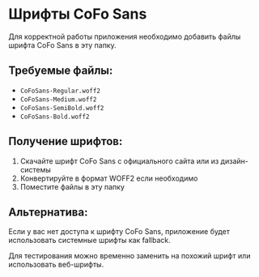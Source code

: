 # Шрифты CoFo Sans

Для корректной работы приложения необходимо добавить файлы шрифта CoFo Sans в эту папку.

## Требуемые файлы:

- `CoFoSans-Regular.woff2`
- `CoFoSans-Medium.woff2` 
- `CoFoSans-SemiBold.woff2`
- `CoFoSans-Bold.woff2`

## Получение шрифтов:

1. Скачайте шрифт CoFo Sans с официального сайта или из дизайн-системы
2. Конвертируйте в формат WOFF2 если необходимо
3. Поместите файлы в эту папку

## Альтернатива:

Если у вас нет доступа к шрифту CoFo Sans, приложение будет использовать системные шрифты как fallback.

Для тестирования можно временно заменить на похожий шрифт или использовать веб-шрифты. 